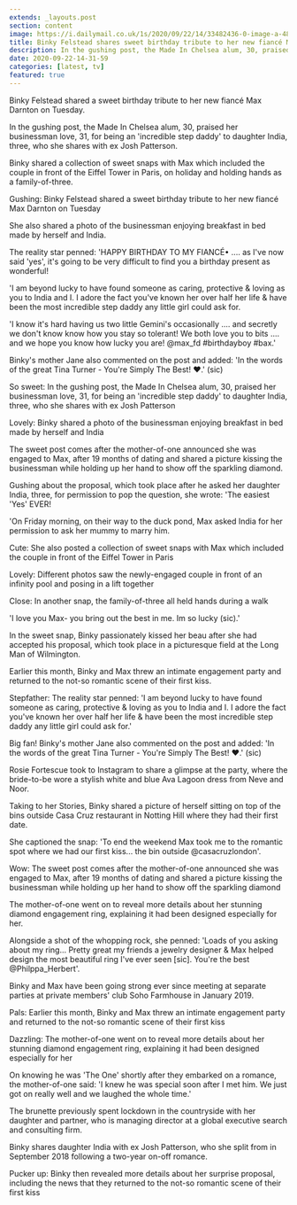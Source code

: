 ```yaml
---
extends: _layouts.post
section: content
image: https://i.dailymail.co.uk/1s/2020/09/22/14/33482436-0-image-a-48_1600780703680.jpg 
title: Binky Felstead shares sweet birthday tribute to her new fiancé Max Darnton 
description: In the gushing post, the Made In Chelsea alum, 30, praised her businessman love, 31, for being an incredible step daddy to daughter India, three, who she shares with ex Josh Patterson. 
date: 2020-09-22-14-31-59 
categories: [latest, tv] 
featured: true 
--- 
```

Binky Felstead shared a sweet birthday tribute to her new fiancé Max Darnton on Tuesday.

In the gushing post, the Made In Chelsea alum, 30, praised her businessman love, 31, for being an 'incredible step daddy' to daughter India, three, who she shares with ex Josh Patterson. 

Binky shared a collection of sweet snaps with Max which included the couple in front of the Eiffel Tower in Paris, on holiday and holding hands as a family-of-three. 

Gushing: Binky Felstead shared a sweet birthday tribute to her new fiancé Max Darnton on Tuesday

She also shared a photo of the businessman enjoying breakfast in bed made by herself and India. 

The reality star penned: 'HAPPY BIRTHDAY TO MY FIANCÉ• .... as I've now said 'yes', it's going to be very difficult to find you a birthday present as wonderful!

'I am beyond lucky to have found someone as caring, protective & loving as you to India and I. I adore the fact you've known her over half her life & have been the most incredible step daddy any little girl could ask for. 

'I know it's hard having us two little Gemini's occasionally .... and secretly we don't know know how you stay so tolerant! We both love you to bits .... and we hope you know how lucky you are! @max_fd #birthdayboy #bax.'

Binky's mother Jane also commented on the post and added: 'In the words of the great Tina Turner - You're Simply The Best! ❤️.' (sic)

So sweet: In the gushing post, the Made In Chelsea alum, 30, praised her businessman love, 31, for being an 'incredible step daddy' to daughter India, three, who she shares with ex Josh Patterson

Lovely: Binky shared a photo of the businessman enjoying breakfast in bed made by herself and India

The sweet post comes after the mother-of-one announced she was engaged to Max, after 19 months of dating and shared a picture kissing the businessman while holding up her hand to show off the sparkling diamond.

Gushing about the proposal, which took place after he asked her daughter India, three, for permission to pop the question, she wrote: 'The easiest 'Yes' EVER! 

'On Friday morning, on their way to the duck pond, Max asked India for her permission to ask her mummy to marry him. 

Cute: She also posted a collection of sweet snaps with Max which included the couple in front of the Eiffel Tower in Paris

Lovely: Different photos saw the newly-engaged couple in front of an infinity pool and posing in a lift together 

Close: In another snap, the family-of-three all held hands during a walk 

'I love you Max- you bring out the best in me. Im so lucky (sic).' 

In the sweet snap, Binky passionately kissed her beau after she had accepted his proposal, which took place in a picturesque field at the Long Man of Wilmington.

Earlier this month, Binky and Max threw an intimate engagement party and returned to the not-so romantic scene of their first kiss. 

Stepfather: The reality star penned: 'I am beyond lucky to have found someone as caring, protective & loving as you to India and I. I adore the fact you've known her over half her life & have been the most incredible step daddy any little girl could ask for.' 



Big fan! Binky's mother Jane also commented on the post and added: 'In the words of the great Tina Turner - You're Simply The Best! ❤️.' (sic)

Rosie Fortescue took to Instagram to share a glimpse at the party, where the bride-to-be wore a stylish white and blue Ava Lagoon dress from Neve and Noor.     

Taking to her Stories, Binky shared a picture of herself sitting on top of the bins outside Casa Cruz restaurant in Notting Hill where they had their first date.  

She captioned the snap: 'To end the weekend Max took me to the romantic spot where we had our first kiss... the bin outside @casacruzlondon'.

Wow: The sweet post comes after the mother-of-one announced she was engaged to Max, after 19 months of dating and shared a picture kissing the businessman while holding up her hand to show off the sparkling diamond  

The mother-of-one went on to reveal more details about her stunning diamond engagement ring, explaining it had been designed especially for her. 

Alongside a shot of the whopping rock, she penned: 'Loads of you asking about my ring... Pretty great my friends a jewelry designer & Max helped design the most beautiful ring I've ever seen [sic]. You're the best @Philppa_Herbert'. 

Binky and Max have been going strong ever since meeting at separate parties at private members' club Soho Farmhouse in January 2019.

Pals: Earlier this month, Binky and Max threw an intimate engagement party and returned to the not-so romantic scene of their first kiss 

Dazzling: The mother-of-one went on to reveal more details about her stunning diamond engagement ring, explaining it had been designed especially for her

On knowing he was 'The One' shortly after they embarked on a romance, the mother-of-one said: 'I knew he was special soon after I met him. We just got on really well and we laughed the whole time.' 

The brunette previously spent lockdown in the countryside with her daughter and partner, who is managing director at a global executive search and consulting firm.

Binky shares daughter India with ex Josh Patterson, who she split from in September 2018 following a two-year on-off romance. 

Pucker up: Binky then revealed more details about her surprise proposal, including the news that they returned to the not-so romantic scene of their first kiss

